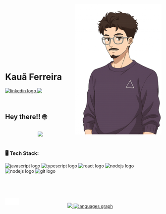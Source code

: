 <img align="right" width="279px" z-index="0" style="margin-top:-25px" src="./user.png">
</br>
</br>
</br>
</br>
</br>
</br>
</br>
</br>
</br>

<div dsplay="inline-block">
 
 <h1 align="left">Kauã Ferreira</h1>
 <a href="https://www.linkedin.com/in/kau%C3%A3-ferreira-/" target="_blank">
    <img src="https://img.shields.io/badge/LinkedIn-0077B5?style=for-the-badge&logo=linkedin&logoColor=white" height="30" alt="linkedin logo" />
  </a>
  <a href="https://github.com/k-auaferreira">
    <img src="https://img.shields.io/badge/Github-000000?style=for-the-badge&logo=github&logoColor=white" height="30" style="vertical-align:top;">
  </a>

</div>





</br>
</br>

## Hey there!! 🤓

<p></p>

</br>

<div align="center">
  <img width="600px" src="https://storage.googleapis.com/gweb-uniblog-publish-prod/original_images/download.gif"  />
</div>

</br>

### 🖥️ Tech Stack: 
<div align="left">
  <img src="https://img.shields.io/badge/JavaScript-F7DF1E?logo=javascript&logoColor=black&style=for-the-badge" height="30" alt="javascript logo"  />
  <img src="https://img.shields.io/badge/TypeScript-3178C6?logo=typescript&logoColor=white&style=for-the-badge" height="30" alt="typescript logo"  />
  <img src="https://img.shields.io/badge/React-20232A?style=for-the-badge&logo=react&logoColor=61DAFB" height="30" alt="react logo"  />
  <img src="https://img.shields.io/badge/Node.js-339933?logo=nodedotjs&logoColor=white&style=for-the-badge" height="30" alt="nodejs logo"  />
  <img src="https://img.shields.io/badge/Java-FFA500?logo=java&logoColor=white&style=for-the-badge" height="30" alt="nodejs logo"  />
  <img src="https://img.shields.io/badge/Git-E34F26?style=for-the-badge&logo=git&logoColor=white" height="30" alt="git logo"  />
</div>

</br>
</br>

<div display="inline-block">
 <p align="left"></p>
 <p align="left"></p>
 <p align="left"></p>
 <p align="left"></p>
 <p align="left"></p>
</div>

</br>

<a href="https://github.com/k-auaferreira" target="_blank"><img align="left" alt="Twitter" width="22px" src="https://github.com/Aakarsh-B/trying-repos/blob/master/github.svg" />
<a href="https://www.linkedin.com/in/kau%C3%A3-ferreira-/" target="_blank"><img align="left" alt="LinkedIn" width="22px" src="https://github.com/Aakarsh-B/trying-repos/blob/master/linkedin.svg" />

##

<p align="center">
<a href="https://github.com/k-auaferreira">
  <img height="180em" src="https://github-readme-stats.vercel.app/api?username=k-auaferreira&hide_title=false&hide_rank=false&show_icons=true&include_all_commits=true&count_private=true&disable_animations=false&theme=dark&locale=en&hide_border=true"/>
  <img height="180em" src="https://github-readme-stats.vercel.app/api/top-langs?username=k-auaferreira&locale=en&hide_title=false&layout=compact&card_width=320&langs_count=5&theme=dark&hide_border=true" height="150" alt="languages graph"/>
</a>
</p>
